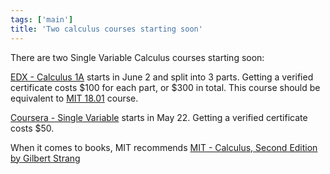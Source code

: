 ```yaml
---
tags: ['main']
title: 'Two calculus courses starting soon'
---
```


There are two Single Variable Calculus courses starting soon:

[EDX - Calculus 1A][1] starts in June 2 and split into 3 parts. Getting a verified certificate costs \$100 for each part, or \$300 in total. This course should be equivalent to [MIT 18.01][3] course.

[Coursera - Single Variable][2] starts in May 22. Getting a verified certificate costs \$50.

When it comes to books, MIT recommends [MIT - Calculus, Second Edition by Gilbert Strang][4]

[1]: https://www.edx.org/course/calculus-1a-differentiation-mitx-18-01-1x
[2]: https://www.coursera.org/course/calcsing
[3]: http://ocw.mit.edu/courses/mathematics/18-01sc-single-variable-calculus-fall-2010/
[4]: http://www.amazon.com/Calculus-Second-Gilbert-Strang/dp/0980232740
